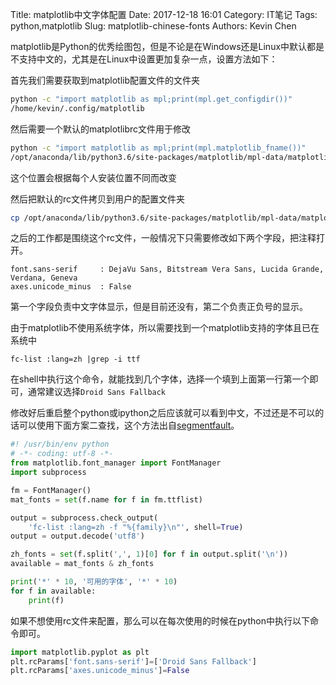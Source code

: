 Title: matplotlib中文字体配置
Date: 2017-12-18 16:01
Category: IT笔记
Tags: python,matplotlib
Slug: matplotlib-chinese-fonts
Authors: Kevin Chen

matplotlib是Python的优秀绘图包，但是不论是在Windows还是Linux中默认都是不支持中文的，尤其是在Linux中设置更加复杂一点，设置方法如下：

首先我们需要获取到matplotlib配置文件的文件夹
```bash
python -c "import matplotlib as mpl;print(mpl.get_configdir())"
/home/kevin/.config/matplotlib
```

<!--more-->

然后需要一个默认的matplotlibrc文件用于修改
```bash
python -c "import matplotlib as mpl;print(mpl.matplotlib_fname())"
/opt/anaconda/lib/python3.6/site-packages/matplotlib/mpl-data/matplotlibrc
```
这个位置会根据每个人安装位置不同而改变

然后把默认的rc文件拷贝到用户的配置文件夹
```bash
cp /opt/anaconda/lib/python3.6/site-packages/matplotlib/mpl-data/matplotlibrc ~/.config/matplotlib
```

之后的工作都是围绕这个rc文件，一般情况下只需要修改如下两个字段，把注释打开。
```
font.sans-serif     : DejaVu Sans, Bitstream Vera Sans, Lucida Grande, Verdana, Geneva
axes.unicode_minus  : False
```
第一个字段负责中文字体显示，但是目前还没有，第二个负责正负号的显示。

由于matplotlib不使用系统字体，所以需要找到一个matplotlib支持的字体且已在系统中
```
fc-list :lang=zh |grep -i ttf
```
在shell中执行这个命令，就能找到几个字体，选择一个填到上面第一行第一个即可，通常建议选择`Droid Sans Fallback`

修改好后重启整个python或ipython之后应该就可以看到中文，不过还是不可以的话可以使用下面方案二查找，这个方法出自[segmentfault][1]。
```python
#! /usr/bin/env python
# -*- coding: utf-8 -*-
from matplotlib.font_manager import FontManager
import subprocess

fm = FontManager()
mat_fonts = set(f.name for f in fm.ttflist)

output = subprocess.check_output(
    'fc-list :lang=zh -f "%{family}\n"', shell=True)
output = output.decode('utf8')

zh_fonts = set(f.split(',', 1)[0] for f in output.split('\n'))
available = mat_fonts & zh_fonts

print('*' * 10, '可用的字体', '*' * 10)
for f in available:
    print(f)
```

如果不想使用rc文件来配置，那么可以在每次使用的时候在python中执行以下命令即可。
```python
import matplotlib.pyplot as plt
plt.rcParams['font.sans-serif']=['Droid Sans Fallback']
plt.rcParams['axes.unicode_minus']=False
```

[1]:https://segmentfault.com/a/1190000000621721

